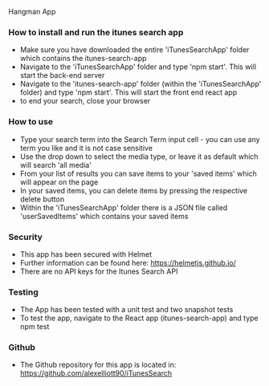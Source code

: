 Hangman App

### How to install and run the itunes search app

- Make sure you have downloaded the entire 'iTunesSearchApp' folder which contains the itunes-search-app 
- Navigate to the 'iTunesSearchApp' folder and type 'npm start'. This will start the back-end server
- Navigate to the 'itunes-search-app' folder (within the 'iTunesSearchApp' folder) and type 'npm start'. This will start the front end react app
- to end your search, close your browser

### How to use

- Type your search term into the Search Term input cell - you can use any term you like and it is not case sensitive
- Use the drop down to select the media type, or leave it as default which will search 'all media'
- From your list of results you can save items to your 'saved items' which will appear on the page
- In your saved items, you can delete items by pressing the respective delete button
- Within the 'iTunesSearchApp' folder there is a JSON file called 'userSavedItems' which contains your saved items

### Security

- This app has been secured with Helmet
- Further information can be found here: https://helmetjs.github.io/
- There are no API keys for the Itunes Search API

### Testing

- The App has been tested with a unit test and two snapshot tests
- To test the app, navigate to the React app (itunes-search-app) and type npm test

### Github

- The Github repository for this app is located in: https://github.com/alexelliott90/iTunesSearch